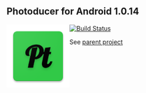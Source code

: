 ## Photoducer for Android 1.0.14
<img style="float:left" src="icon.png" />

[![Build Status](https://travis-ci.org/GreenAppers/photoducer-android.svg?branch=master)](https://travis-ci.org/GreenAppers/photoducer-android)

See [parent project](https://github.com/GreenAppers/photoducer)
